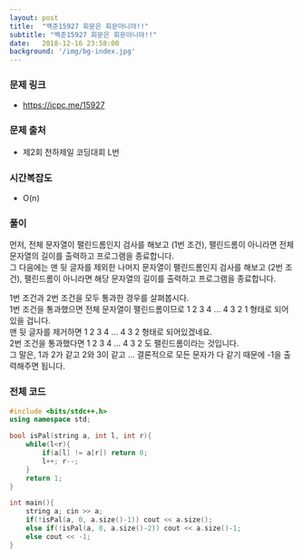 ```yaml
---
layout: post
title:  "백준15927 회문은 회문아니야!!"
subtitle: "백준15927 회문은 회문아니야!!"
date:   2018-12-16 23:58:00
background: '/img/bg-index.jpg'
---
```


### 문제 링크
* https://icpc.me/15927

### 문제 출처
* 제2회 천하제일 코딩대회 L번

### 시간복잡도
* O(n)

### 풀이
먼저, 전체 문자열이 팰린드롬인지 검사를 해보고 (1번 조건), 팰린드롬이 아니라면 전체 문자열의 길이를 출력하고 프로그램을 종료합니다.<br>
그 다음에는 맨 뒷 글자를 제외한 나머지 문자열이 팰린드롬인지 검사를 해보고 (2번 조건), 팰린드롬이 아니라면 해당 문자열의 길이를 출력하고 프로그램을 종료합니다.

1번 조건과 2번 조건을 모두 통과한 경우를 살펴봅시다.<br>
1번 조건을 통과했으면 전체 문자열이 팰린드롬이므로 1 2 3 4 ... 4 3 2 1 형태로 되어있을 겁니다.<br>
맨 뒷 글자를 제거하면 1 2 3 4 ... 4 3 2 형태로 되어있겠네요.<br>
2번 조건을 통과했다면 1 2 3 4 ... 4 3 2 도 팰린드롬이라는 것입니다.<br>
그 말은, 1과 2가 같고 2와 3이 같고 ... 결론적으로 모든 문자가 다 같기 때문에 -1을 출력해주면 됩니다.

### 전체 코드
```cpp
#include <bits/stdc++.h>
using namespace std;

bool isPal(string a, int l, int r){
	while(l<r){
		if(a[l] != a[r]) return 0;
		l++; r--;
	}
	return 1;
}

int main(){
	string a; cin >> a;
	if(!isPal(a, 0, a.size()-1)) cout << a.size();
	else if(!isPal(a, 0, a.size()-2)) cout << a.size()-1;
	else cout << -1;
}
```

